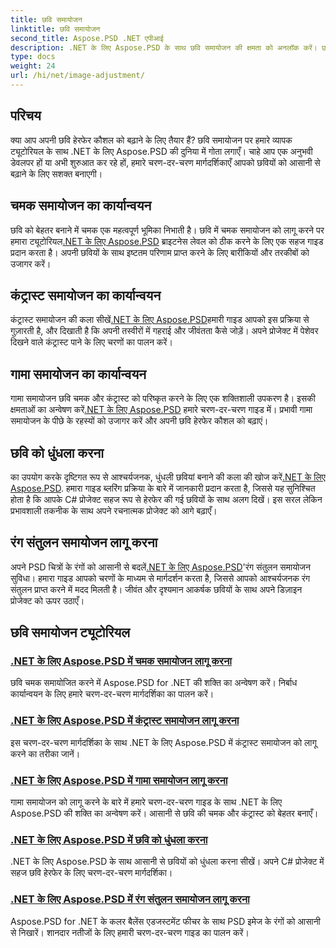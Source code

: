```yaml
---
title: छवि समायोजन
linktitle: छवि समायोजन
second_title: Aspose.PSD .NET एपीआई
description: .NET के लिए Aspose.PSD के साथ छवि समायोजन की क्षमता को अनलॉक करें। छवि हेरफेर में महारत हासिल करने के लिए चमक, कंट्रास्ट और रंग संतुलन पर ट्यूटोरियल का अन्वेषण करें।
type: docs
weight: 24
url: /hi/net/image-adjustment/
---
```

## परिचय

क्या आप अपनी छवि हेरफेर कौशल को बढ़ाने के लिए तैयार हैं? छवि समायोजन पर हमारे व्यापक ट्यूटोरियल के साथ .NET के लिए Aspose.PSD की दुनिया में गोता लगाएँ। चाहे आप एक अनुभवी डेवलपर हों या अभी शुरुआत कर रहे हों, हमारे चरण-दर-चरण मार्गदर्शिकाएँ आपको छवियों को आसानी से बढ़ाने के लिए सशक्त बनाएगी।

## चमक समायोजन का कार्यान्वयन

 छवि को बेहतर बनाने में चमक एक महत्वपूर्ण भूमिका निभाती है। छवि में चमक समायोजन को लागू करने पर हमारा ट्यूटोरियल[.NET के लिए Aspose.PSD](./brightness-adjustment/) ब्राइटनेस लेवल को ठीक करने के लिए एक सहज गाइड प्रदान करता है। अपनी छवियों के साथ इष्टतम परिणाम प्राप्त करने के लिए बारीकियों और तरकीबों को उजागर करें।

## कंट्रास्ट समायोजन का कार्यान्वयन

 कंट्रास्ट समायोजन की कला सीखें[.NET के लिए Aspose.PSD](./contrast-adjustment/)हमारी गाइड आपको इस प्रक्रिया से गुज़ारती है, और दिखाती है कि अपनी तस्वीरों में गहराई और जीवंतता कैसे जोड़ें। अपने प्रोजेक्ट में पेशेवर दिखने वाले कंट्रास्ट पाने के लिए चरणों का पालन करें।

## गामा समायोजन का कार्यान्वयन

गामा समायोजन छवि चमक और कंट्रास्ट को परिष्कृत करने के लिए एक शक्तिशाली उपकरण है। इसकी क्षमताओं का अन्वेषण करें[.NET के लिए Aspose.PSD](./gamma-adjustment/) हमारे चरण-दर-चरण गाइड में। प्रभावी गामा समायोजन के पीछे के रहस्यों को उजागर करें और अपनी छवि हेरफेर कौशल को बढ़ाएं।

## छवि को धुंधला करना

 का उपयोग करके दृष्टिगत रूप से आश्चर्यजनक, धुंधली छवियां बनाने की कला की खोज करें[.NET के लिए Aspose.PSD](./blur-image/). हमारा गाइड ब्लरिंग प्रक्रिया के बारे में जानकारी प्रदान करता है, जिससे यह सुनिश्चित होता है कि आपके C# प्रोजेक्ट सहज रूप से हेरफेर की गई छवियों के साथ अलग दिखें। इस सरल लेकिन प्रभावशाली तकनीक के साथ अपने रचनात्मक प्रोजेक्ट को आगे बढ़ाएँ।

## रंग संतुलन समायोजन लागू करना

 अपने PSD चित्रों के रंगों को आसानी से बदलें[.NET के लिए Aspose.PSD](./color-balance-adjustment/)'रंग संतुलन समायोजन सुविधा। हमारा गाइड आपको चरणों के माध्यम से मार्गदर्शन करता है, जिससे आपको आश्चर्यजनक रंग संतुलन प्राप्त करने में मदद मिलती है। जीवंत और दृश्यमान आकर्षक छवियों के साथ अपने डिज़ाइन प्रोजेक्ट को ऊपर उठाएँ।

## छवि समायोजन ट्यूटोरियल
### [.NET के लिए Aspose.PSD में चमक समायोजन लागू करना](./brightness-adjustment/)
छवि चमक समायोजित करने में Aspose.PSD for .NET की शक्ति का अन्वेषण करें। निर्बाध कार्यान्वयन के लिए हमारे चरण-दर-चरण मार्गदर्शिका का पालन करें।
### [.NET के लिए Aspose.PSD में कंट्रास्ट समायोजन लागू करना](./contrast-adjustment/)
इस चरण-दर-चरण मार्गदर्शिका के साथ .NET के लिए Aspose.PSD में कंट्रास्ट समायोजन को लागू करने का तरीका जानें।
### [.NET के लिए Aspose.PSD में गामा समायोजन लागू करना](./gamma-adjustment/)
गामा समायोजन को लागू करने के बारे में हमारे चरण-दर-चरण गाइड के साथ .NET के लिए Aspose.PSD की शक्ति का अन्वेषण करें। आसानी से छवि की चमक और कंट्रास्ट को बेहतर बनाएँ।
### [.NET के लिए Aspose.PSD में छवि को धुंधला करना](./blur-image/)
.NET के लिए Aspose.PSD के साथ आसानी से छवियों को धुंधला करना सीखें। अपने C# प्रोजेक्ट में सहज छवि हेरफेर के लिए चरण-दर-चरण मार्गदर्शिका।
### [.NET के लिए Aspose.PSD में रंग संतुलन समायोजन लागू करना](./color-balance-adjustment/)
Aspose.PSD for .NET के कलर बैलेंस एडजस्टमेंट फीचर के साथ PSD इमेज के रंगों को आसानी से निखारें। शानदार नतीजों के लिए हमारी चरण-दर-चरण गाइड का पालन करें।